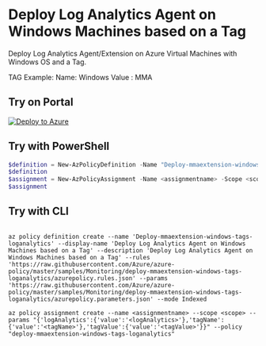 # Deploy Log Analytics Agent on Windows Machines based on a Tag

Deploy Log Analytics Agent/Extension on Azure Virtual Machines with Windows OS and a Tag.

TAG Example:
Name: Windows
Value : MMA

## Try on Portal

[![Deploy to Azure](http://azuredeploy.net/deploybutton.png)](https://portal.azure.com/#blade/Microsoft_Azure_Policy/CreatePolicyDefinitionBlade/uri/https%3A%2F%2Fraw.githubusercontent.com%2FAzure%2Fazure-policy%2Fmaster%2Fsamples%2FMonitoring%2Fdeploy-mmaextension-windows-tags-loganalytics%2Fazurepolicy.json)

## Try with PowerShell

```powershell
$definition = New-AzPolicyDefinition -Name "Deploy-mmaextension-windows-tags-loganalytics" -DisplayName "Deploy Log Analytics Agent on Windows Machines based on a Tag" -description "Deploy Log Analytics Agent on Windows Machines based on a Tag provided in the Input" -Policy 'https://raw.githubusercontent.com/Azure/azure-policy/master/samples/Monitoring/deploy-mmaextension-windows-tags-loganalytics/azurepolicy.rules.json' -Parameter 'https://raw.githubusercontent.com/Azure/azure-policy/master/samples/Monitoring/deploy-mmaextension-windows-tags-loganalytics/azurepolicy.parameters.json' -Mode Indexed
$definition
$assignment = New-AzPolicyAssignment -Name <assignmentname> -Scope <scope> -logAnalytics <logAnalytics> -tagName <tagName> -tagValue <tagValue> -PolicyDefinition $definition
$assignment
```

## Try with CLI

```cli

az policy definition create --name 'Deploy-mmaextension-windows-tags-loganalytics' --display-name 'Deploy Log Analytics Agent on Windows Machines based on a Tag' --description 'Deploy Log Analytics Agent on Windows Machines based on a Tag' --rules 'https://raw.githubusercontent.com/Azure/azure-policy/master/samples/Monitoring/deploy-mmaextension-windows-tags-loganalytics/azurepolicy.rules.json' --params 'https://raw.githubusercontent.com/Azure/azure-policy/master/samples/Monitoring/deploy-mmaextension-windows-tags-loganalytics/azurepolicy.parameters.json' --mode Indexed

az policy assignment create --name <assignmentname> --scope <scope> --params "{'logAnalytics':{'value':'<logAnalytics>'},'tagName':{'value':'<tagName>'},'tagValue':{'value':'<tagValue>'}}" --policy "deploy-mmaextension-windows-tags-loganalytics"

```
